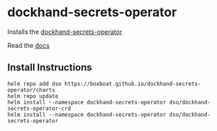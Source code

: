 # dockhand-secrets-operator
Installs the [dockhand-secrets-operator](https://github.com/boxboat/dockhand-secrets-operator)

Read the [docs](https://secrets-operator.dockhand.dev)


## Install Instructions
```
helm repo add dso https://boxboat.github.io/dockhand-secrets-operator/charts
helm repo update
helm install --namespace dockhand-secrets-operator dso/dockhand-secrets-operator-crd
helm install --namespace dockhand-secrets-operator dso/dockhand-secrets-operator
```

